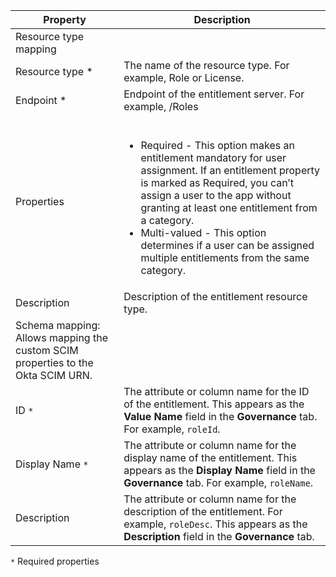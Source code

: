 | Property | Description |
| --- | --- |
| Resource type mapping | |
| Resource type * | The name of the resource type. For example, Role or License. |
| Endpoint * | Endpoint of the entitlement server. For example, /Roles |
| Properties | <br><ul> <li>Required - This option makes an entitlement mandatory for user assignment. If an entitlement property is marked as Required, you can’t assign a user to the app without granting at least one entitlement from a category.</li><li>Multi-valued - This option determines if a user can be assigned multiple entitlements from the same category.</li></ul> |
| Description | Description of the entitlement resource type. |
| Schema mapping: Allows mapping the custom SCIM properties to the Okta SCIM URN. |  |
| ID `*`| The attribute or column name for the ID of the entitlement. This appears as the **Value Name** field in the **Governance** tab. For example, `roleId`. |
| Display Name `*` | The attribute or column name for the display name of the entitlement. This appears as the **Display Name** field in the **Governance** tab. For example, `roleName`. |
| Description | The attribute or column name for the description of the entitlement. For example, `roleDesc`.  This appears as the **Description** field in the **Governance** tab. |

`*` Required properties
